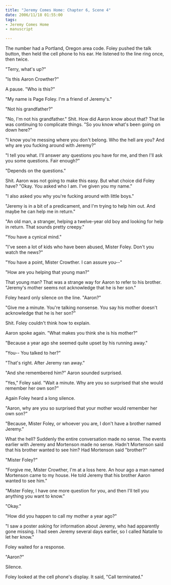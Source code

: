 ```yaml
--- 
title: "Jeremy Comes Home: Chapter 6, Scene 4"
date: 2006/11/18 01:55:00
tags: 
- Jeremy Comes Home
- manuscript

---
```


The number had a Portland, Oregon area code.  Foley pushed the talk button, then held the cell phone to his ear.  He listened to the line ring once, then twice.

"Terry, what's up?"

"Is this Aaron Crowther?"

A pause.  "Who is this?"

"My name is Page Foley.  I'm a friend of Jeremy's."

"Not his grandfather?"

"No, I'm not his grandfather."  Shit.  How did Aaron know about that?  That lie was continuing to complicate things.  "So you know what's been going on down here?"

"I know you're messing where you don't belong.  Who the hell are you?  And why are you fucking around with Jeremy?"

"I tell you what.  I'll answer any questions you have for me, and then I'll ask you some questions.  Fair enough?"

"Depends on the questions."

Shit.  Aaron was not going to make this easy.  But what choice did Foley have?  "Okay.  You asked who I am.  I've given you my name."

"I also asked you why you're fucking around with little boys."

"Jeremy is in a bit of a predicament, and I'm trying to help him out.  And maybe he can help me in return."

"An old man, a stranger, helping a twelve-year old boy and looking for help in return.  That sounds pretty creepy."

"You have a cynical mind."

"I've seen a lot of kids who have been abused, Mister Foley.  Don't you watch the news?"

"You have a point, Mister Crowther.  I can assure you--"

"How are you helping that young man?"

That young man?  That was a strange way for Aaron to refer to his brother.  "Jeremy's mother seems not acknowledge that he is her son."

Foley heard only silence on the line.  "Aaron?"

"Give me a minute.  You're talking nonsense.  You say his mother doesn't acknowledge that he is her son?"

Shit.  Foley couldn't think how to explain.

Aaron spoke again.  "What makes you think she is his mother?"

"Because a year ago she seemed quite upset by his running away."

"You--  You talked to her?"

"That's right.  After Jeremy ran away."

"And she remembered him?"  Aaron sounded surprised.

"Yes," Foley said.  "Wait a minute.  Why are you so surprised that she would remember her own son?"

Again Foley heard a long silence.

"Aaron, why are you so surprised that your mother would remember her own son?"

"Because, Mister Foley, or whoever you are, I don't have a brother named Jeremy."

What the hell?  Suddenly the entire conversation made no sense.  The events earlier with Jeremy and Mortenson made no sense.  Hadn't Mortenson said that his brother wanted to see him?  Had Mortenson said "brother?"

"Mister Foley?"

"Forgive me, Mister Crowther, I'm at a loss here.  An hour ago a man named Mortenson came to my house.  He told Jeremy that his brother Aaron wanted to see him."

"Mister Foley, I have one more question for you, and then I'll tell you anything you want to know."

"Okay."

"How did you happen to call my mother a year ago?"

"I saw a poster asking for information about Jeremy, who had apparently gone missing.  I had seen Jeremy several days earlier, so I called Natalie to let her know."

Foley waited for a response.

"Aaron?"

Silence.

Foley looked at the cell phone's display.  It said, "Call terminated."
